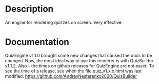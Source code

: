 # Description
An engine for rendering quizzes on screen.
Very effective.
# Documentation
QuizEngine v1.1.0 brought some new changes
that caused the docs to be changed. Now,
the most ideal way to use this renderer is
with QuizBuilder v1.1.2.
Also - the times on github releases for
QuizEngine are not exact. To see the time of
a release, see when the file quiz_v1.x.x.html was
last modified.
https://github.com/AndreyNesterenko2020/QuizBuilder
